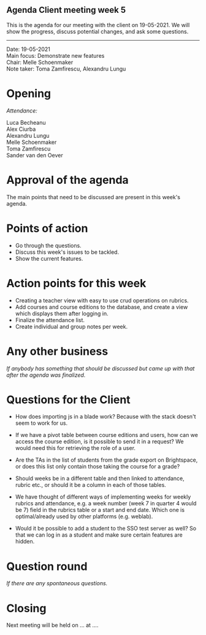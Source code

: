 ## Agenda Client meeting week 5

This is the agenda for our meeting with the client on 19-05-2021. We will show the progress, discuss potential changes, and ask some questions.

---

Date:           19-05-2021\
Main focus:     Demonstrate new features\
Chair:          Melle Schoenmaker\
Note taker:     Toma Zamfirescu, Alexandru Lungu


# Opening
*Attendance:*

Luca Becheanu\
Alex Ciurba\
Alexandru Lungu\
Melle Schoenmaker\
Toma Zamfirescu\
Sander van den Oever

# Approval of the agenda

The main points that need to be discussed are present in this week's agenda.

# Points of action

- Go through the questions.
- Discuss this week's issues to be tackled.
- Show the current features.

# Action points for this week

- Creating a teacher view with easy to use crud operations on rubrics.
- Add courses and course editions to the database, and create a view which displays them after logging in.
- Finalize the attendance list.
- Create individual and group notes per week.

# Any other business
*If anybody has something that should be discussed but came up with that after the agenda was finalized.*

# Questions for the Client

- How does importing js in a blade work? Because with the stack doesn't seem to work for us.

- If we have a pivot table between course editions and users, how can we access the course edition, is it possible to send it in a request? We would need this for retrieving the role of a user.

- Are the TAs in the list of students from the grade export on Brightspace, or does this list only contain those taking the course for a grade?

- Should weeks be in a different table and then linked to attendance, rubric etc., or should it be a column in each of those tables.

- We have thought of different ways of implementing weeks for weekly rubrics and attendance, e.g. a week number (week 7 in quarter 4 would be 7) field in the rubrics table or a start and end date. Which one is optimal/already used by other platforms (e.g. weblab).

- Would it be possible to add a student to the SSO test server as well? So that we can log in as a student and make sure certain features are hidden.

# Question round
*If there are any spontaneous questions.*

# Closing

Next meeting will be held on ... at ....
